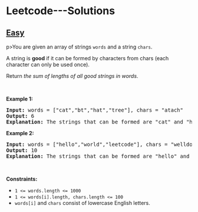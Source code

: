 # Leetcode---Solutions
<h2>
    <a href="https://leetcode.com/problems/find-words-that-can-be-formed-by-characters/?envType=daily-question&envId=2023-12-02">
        Easy
    </a>
</h2>
p>You are given an array of strings <code>words</code> and a string <code>chars</code>.</p>

<p>A string is <strong>good</strong> if it can be formed by characters from chars (each character can only be used once).</p>

<p>Return <em>the sum of lengths of all good strings in words</em>.</p>

<p>&nbsp;</p>
<p><strong>Example 1:</strong></p>

<pre><strong>Input:</strong> words = ["cat","bt","hat","tree"], chars = "atach"
<strong>Output:</strong> 6
<strong>Explanation:</strong> The strings that can be formed are "cat" and "hat" so the answer is 3 + 3 = 6.
</pre>

<p><strong>Example 2:</strong></p>

<pre><strong>Input:</strong> words = ["hello","world","leetcode"], chars = "welldonehoneyr"
<strong>Output:</strong> 10
<strong>Explanation:</strong> The strings that can be formed are "hello" and "world" so the answer is 5 + 5 = 10.
</pre>

<p>&nbsp;</p>
<p><strong>Constraints:</strong></p>

<ul>
	<li><code>1 &lt;= words.length &lt;= 1000</code></li>
	<li><code>1 &lt;= words[i].length, chars.length &lt;= 100</code></li>
	<li><code>words[i]</code> and <code>chars</code> consist of lowercase English letters.</li>
</ul>